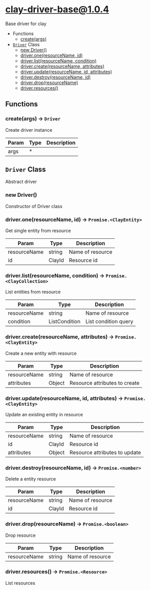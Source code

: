 # clay-driver-base@1.0.4

Base driver for clay

+ Functions
  + [create(args)](#clay-driver-base-function-create)
+ [`Driver`](#clay-driver-base-classes) Class
  + [new Driver()](#clay-driver-base-classes-driver-constructor)
  + [driver.one(resourceName, id)](#clay-driver-base-classes-driver-one)
  + [driver.list(resourceName, condition)](#clay-driver-base-classes-driver-list)
  + [driver.create(resourceName, attributes)](#clay-driver-base-classes-driver-create)
  + [driver.update(resourceName, id, attributes)](#clay-driver-base-classes-driver-update)
  + [driver.destroy(resourceName, id)](#clay-driver-base-classes-driver-destroy)
  + [driver.drop(resourceName)](#clay-driver-base-classes-driver-drop)
  + [driver.resources()](#clay-driver-base-classes-driver-resources)

## Functions

<a class='md-heading-link' name="clay-driver-base-function-create" ></a>

### create(args) -> `Driver`

Create driver instance

| Param | Type | Description |
| ----- | --- | -------- |
| args | * |  |



<a class='md-heading-link' name="clay-driver-base-classes"></a>

## `Driver` Class

Abstract driver




<a class='md-heading-link' name="clay-driver-base-classes-driver-constructor" ></a>

### new Driver()

Constructor of Driver class



<a class='md-heading-link' name="clay-driver-base-classes-driver-one" ></a>

### driver.one(resourceName, id) -> `Promise.<ClayEntity>`

Get single entity from resource

| Param | Type | Description |
| ----- | --- | -------- |
| resourceName | string | Name of resource |
| id | ClayId | Resource id |


<a class='md-heading-link' name="clay-driver-base-classes-driver-list" ></a>

### driver.list(resourceName, condition) -> `Promise.<ClayCollection>`

List entities from resource

| Param | Type | Description |
| ----- | --- | -------- |
| resourceName | string | Name of resource |
| condition | ListCondition | List condition query |


<a class='md-heading-link' name="clay-driver-base-classes-driver-create" ></a>

### driver.create(resourceName, attributes) -> `Promise.<ClayEntity>`

Create a new entity with resource

| Param | Type | Description |
| ----- | --- | -------- |
| resourceName | string | Name of resource |
| attributes | Object | Resource attributes to create |


<a class='md-heading-link' name="clay-driver-base-classes-driver-update" ></a>

### driver.update(resourceName, id, attributes) -> `Promise.<ClayEntity>`

Update an existing entity in resource

| Param | Type | Description |
| ----- | --- | -------- |
| resourceName | string | Name of resource |
| id | ClayId | Resource id |
| attributes | Object | Resource attributes to update |


<a class='md-heading-link' name="clay-driver-base-classes-driver-destroy" ></a>

### driver.destroy(resourceName, id) -> `Promise.<number>`

Delete a entity resource

| Param | Type | Description |
| ----- | --- | -------- |
| resourceName | string | Name of resource |
| id | ClayId | Resource id |


<a class='md-heading-link' name="clay-driver-base-classes-driver-drop" ></a>

### driver.drop(resourceName) -> `Promise.<boolean>`

Drop resource

| Param | Type | Description |
| ----- | --- | -------- |
| resourceName | string | Name of resource |


<a class='md-heading-link' name="clay-driver-base-classes-driver-resources" ></a>

### driver.resources() -> `Promise.<Resource>`

List resources



